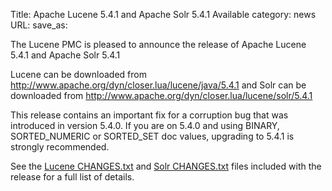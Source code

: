 Title: Apache Lucene 5.4.1 and Apache Solr 5.4.1 Available
category: news
URL: 
save_as: 

The Lucene PMC is pleased to announce the release of Apache Lucene 5.4.1 and Apache Solr 5.4.1

Lucene can be downloaded from <http://www.apache.org/dyn/closer.lua/lucene/java/5.4.1>
and Solr can be downloaded from <http://www.apache.org/dyn/closer.lua/lucene/solr/5.4.1>

This release contains an important fix for a corruption bug that was
introduced in version 5.4.0. If you are on 5.4.0 and using BINARY,
SORTED_NUMERIC or SORTED_SET doc values, upgrading to 5.4.1 is strongly
recommended.

See the [Lucene CHANGES.txt](/core/5_4_1/changes/Changes.html) and
[Solr CHANGES.txt](/solr/5_4_1/changes/Changes.html) files included
with the release for a full list of details.

